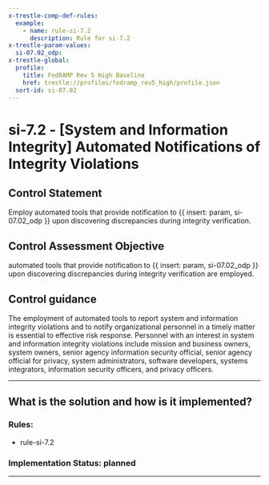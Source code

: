 ```yaml
---
x-trestle-comp-def-rules:
  example:
    - name: rule-si-7.2
      description: Rule for si-7.2
x-trestle-param-values:
  si-07.02_odp:
x-trestle-global:
  profile:
    title: FedRAMP Rev 5 High Baseline
    href: trestle://profiles/fedramp_rev5_high/profile.json
  sort-id: si-07.02
---
```


# si-7.2 - \[System and Information Integrity\] Automated Notifications of Integrity Violations

## Control Statement

Employ automated tools that provide notification to {{ insert: param, si-07.02_odp }} upon discovering discrepancies during integrity verification.

## Control Assessment Objective

automated tools that provide notification to {{ insert: param, si-07.02_odp }} upon discovering discrepancies during integrity verification are employed.

## Control guidance

The employment of automated tools to report system and information integrity violations and to notify organizational personnel in a timely matter is essential to effective risk response. Personnel with an interest in system and information integrity violations include mission and business owners, system owners, senior agency information security official, senior agency official for privacy, system administrators, software developers, systems integrators, information security officers, and privacy officers.

______________________________________________________________________

## What is the solution and how is it implemented?

<!-- For implementation status enter one of: implemented, partial, planned, alternative, not-applicable -->

<!-- Note that the list of rules under ### Rules: is read-only and changes will not be captured after assembly to JSON -->

<!-- Add control implementation description here for control: si-7.2 -->

### Rules:

  - rule-si-7.2

### Implementation Status: planned

______________________________________________________________________
